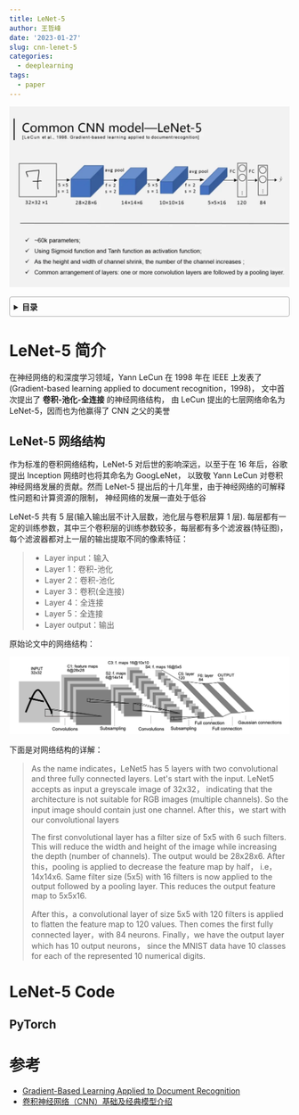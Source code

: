 ```yaml
---
title: LeNet-5
author: 王哲峰
date: '2023-01-27'
slug: cnn-lenet-5
categories:
  - deeplearning
tags:
  - paper
---
```


![img](images/lenet-5-slide.png)

<style>
details {
    border: 1px solid #aaa;
    border-radius: 4px;
    padding: .5em .5em 0;
}
summary {
    font-weight: bold;
    margin: -.5em -.5em 0;
    padding: .5em;
}
details[open] {
    padding: .5em;
}
details[open] summary {
    border-bottom: 1px solid #aaa;
    margin-bottom: .5em;
}
</style>

<details><summary>目录</summary><p>

- [LeNet-5 简介](#lenet-5-简介)
  - [LeNet-5 网络结构](#lenet-5-网络结构)
- [LeNet-5 Code](#lenet-5-code)
  - [PyTorch](#pytorch)
- [参考](#参考)
</p></details><p></p>

# LeNet-5 简介

在神经网络的和深度学习领域，Yann LeCun 在 1998 年在 IEEE 上发表了 (Gradient-based learning applied to document recognition，1998)，
文中首次提出了 **卷积-池化-全连接** 的神经网络结构，
由 LeCun 提出的七层网络命名为 LeNet-5，因而也为他赢得了 CNN 之父的美誉

## LeNet-5 网络结构

作为标准的卷积网络结构，LeNet-5 对后世的影响深远，以至于在 16 年后，谷歌提出 Inception 网络时也将其命名为 GoogLeNet，
以致敬 Yann LeCun 对卷积神经网络发展的贡献。然而 LeNet-5 提出后的十几年里，由于神经网络的可解释性问题和计算资源的限制，
神经网络的发展一直处于低谷

LeNet-5 共有 5 层(输入输出层不计入层数，池化层与卷积层算 1 层). 
每层都有一定的训练参数，其中三个卷积层的训练参数较多，每层都有多个滤波器(特征图)，
每个滤波器都对上一层的输出提取不同的像素特征：

> * Layer input：输入
> * Layer 1：卷积-池化
> * Layer 2：卷积-池化
> * Layer 3：卷积(全连接)
> * Layer 4：全连接
> * Layer 5：全连接
> * Layer output：输出

原始论文中的网络结构：

![img](images/lenet-5.png)

下面是对网络结构的详解：

> As the name indicates，LeNet5 has 5 layers with two convolutional and three fully connected layers. 
> Let's start with the input. LeNet5 accepts as input a greyscale image of 32x32，
> indicating that the architecture is not suitable for RGB images (multiple channels). 
> So the input image should contain just one channel. After this，we start with our convolutional layers
> 
> The first convolutional layer has a filter size of  5x5 with 6 such filters. 
> This will reduce the width and height of the image while increasing the depth (number of channels). 
> The output would be 28x28x6. After this，pooling is applied to decrease the feature map by half，
> i.e，14x14x6. Same filter size (5x5) with 16 filters is now applied to the output followed by a pooling layer. 
> This reduces the output feature map to 5x5x16.
> 
> After this，a convolutional layer of size 5x5 with 120 filters is applied to flatten the feature map to 120 values. 
> Then comes the first fully connected layer，with 84 neurons. 
> Finally，we have the output layer which has 10 output neurons，
> since the MNIST data have 10 classes for each of the represented 10 numerical digits.

# LeNet-5 Code

## PyTorch



# 参考

* [Gradient-Based Learning Applied to Document Recognition](http://yann.lecun.com/exdb/publis/pdf/lecun-01a.pdf)
* [卷积神经网络（CNN）基础及经典模型介绍](https://zhuanlan.zhihu.com/p/344562609)

